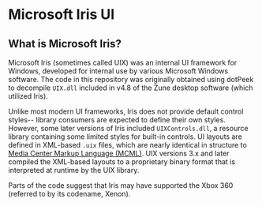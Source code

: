 # Microsoft Iris UI

## What is Microsoft Iris?
Microsoft Iris (sometimes called UIX) was an internal UI framework for Windows, developed for internal use by various Microsoft Windows software. The code in this repository was originally obtained using dotPeek to decompile `UIX.dll` included in v4.8 of the Zune desktop software (which utilized Iris).

Unlike most modern UI frameworks, Iris does not provide default control styles-- library consumers are expected to define their own styles. However, some later versions of Iris included `UIXControls.dll`, a resource library containing some limited styles for built-in controls. UI layouts are defined in XML-based `.uix` files, which are nearly identical in structure to [Media Center Markup Language (MCML)](https://docs.microsoft.com/en-us/previous-versions/windows/desktop/windows-media-center-sdk/bb189388(v=msdn.10)). UIX versions 3.x and later compiled the XML-based layouts to a proprietary binary format that is interpreted at runtime by the UIX library.

Parts of the code suggest that Iris may have supported the Xbox 360 (referred to by its codename, Xenon).